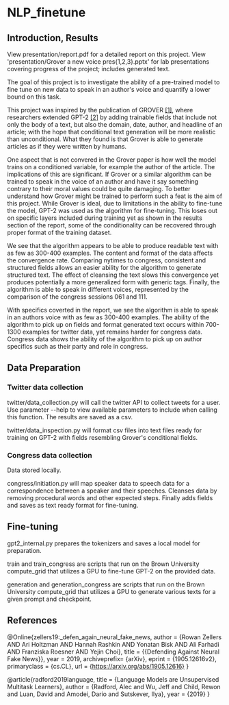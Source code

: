 # NLP_finetune

## Introduction, Results

View presentation/report.pdf for a detailed report on this project. View 'presentation/Grover 
a new voice pres{1,2,3}.pptx' for lab presentations covering progress of the project;
includes generated text.

The goal of this project is to investigate the ability of a pre-trained model to fine 
tune on new data to speak in an author's voice and quantify a lower bound on this task.

This project was inspired by the publication of GROVER [[1]](#1), 
where researchers extended GPT-2 [[2]](#2) by adding trainable fields that include
not only the body of a text, but also the domain, date, author, and headline of an article; with
the hope that conditional text generation will be more realistic than unconditional. What they
found is that Grover is able to generate articles as if they were written by humans.

One aspect that is not convered in the Grover paper is how well the model trains on a conditioned variable, for example
the author of the article. The implications of this are significant. If Grover or a similar algorithm
can be trained to speak in the voice of an author and have it say something contrary to their moral
values could be quite damaging. To better understand how Grover might be trained to perform such a
feat is the aim of this project. While Grover is ideal, due to limitations in the ability to fine-tune
the model, GPT-2 was used as the algorithm for fine-tuning. This loses out on specific layers included
during training yet as shown in the results section of the report, some of the conditionality can be recovered through
proper format of the training dataset.

We see that the algorithm appears to be able to produce readable text with as few as 300-400 examples. 
The content and format of the data affects the convergence rate. Comparing nytimes to congress, 
consistent and structured fields allows an easier ability for the algorithm to generate structured text. 
The effect of cleansing the text slows this convergence yet produces potentially a more generalized form
 with generic tags. Finally, the algorithm is able to speak in different voices, represented by the 
comparison of the congress sessions 061 and 111.

With specifics coverted in the report, we see the algorithm is able to speak in an authors voice with
as few as 300-400 examples. The ability of the algorithm to pick up on fields and format generated text
occurs within 700-1300 examples for twitter data, yet remains harder for congress data. Congress data
shows the ability of the algorithm to pick up on author specifics such as their party and role in congress.

## Data Preparation

### Twitter data collection

twitter/data_collection.py will call the twitter API to collect tweets for a user. Use parameter 
--help to view available parameters to include when calling this function. The results are saved as
a csv.

twitter/data_inspection.py will format csv files into text files ready for training on GPT-2 with
 fields resembling Grover's conditional fields.

### Congress data collection

Data stored locally.

congress/initiation.py will map speaker data to speech data for a correspondence between a speaker
and their speeches. Cleanses data by removing procedural words and other expected steps. Finally
adds fields and saves as text ready format for fine-tuning. 


## Fine-tuning

gpt2_internal.py prepares the tokenizers and saves a local model for preparation.

train and train_congress are scripts that run on the Brown University compute_grid that utilizes
a GPU to fine-tune GPT-2 on the provided data. 

generation and generation_congress are scripts that run on the Brown University compute_grid that 
utilizes a GPU to generate various texts for a given prompt and checkpoint.

## References

@Online{zellers19:_defen_again_neural_fake_news,
  author       = {Rowan Zellers AND Ari Holtzman AND Hannah Rashkin
                  AND Yonatan Bisk AND Ali Farhadi AND Franziska
                  Roesner AND Yejin Choi},
  title	       = {{Defending Against Neural Fake News}},
  year	       = 2019,
  archiveprefix= {arXiv},
  eprint       = {1905.12616v2},
  primaryclass = {cs.CL},
  url = {https://arxiv.org/abs/1905.12616}
}

@article{radford2019language,
  title        = {Language Models are Unsupervised Multitask Learners},
  author       = {Radford, Alec and Wu, Jeff and Child, Rewon and Luan, David and Amodei, Dario and Sutskever, Ilya},
  year         = {2019}
}
